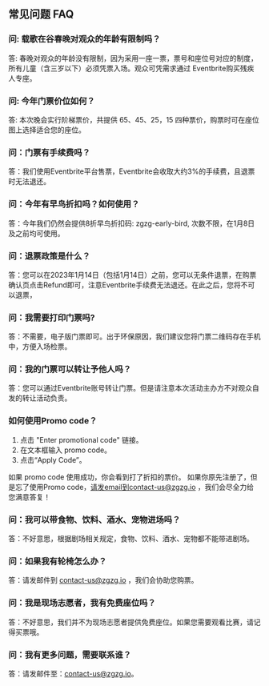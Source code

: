## 常见问题 FAQ

### 问: 载歌在谷春晚对观众的年龄有限制吗？

答: 春晚对观众的年龄没有限制，因为采用一座一票，票号和座位号对应的制度，所有儿童（含三岁以下）必须凭票入场。观众可凭需求通过 Eventbrite购买残疾人专座。

### 问: 今年门票价位如何？

答: 本次晚会实行阶梯票价，共提供 $65、$45、$25，$15 四种票价，购票时可在座位图上选择适合您的座位。

### 问：门票有手续费吗？

答：我们使用Eventbrite平台售票，Eventbrite会收取大约3%的手续费，且退票时无法退还。

### 问：今年有早鸟折扣吗？如何使用？

答：今年我们仍然会提供8折早鸟折扣码: zgzg-early-bird, 次数不限，在1月8日及之前均可使用。

### 问：退票政策是什么？

答：您可以在2023年1月14日（包括1月14日）之前，您可以无条件退票，在购票确认页点击Refund即可，注意Eventbrite手续费无法退还。在此之后，您将不可以退票，

### 问：我需要打印门票吗?

答：不需要，电子版门票即可。出于环保原因，我们建议您将门票二维码存在手机中，方便入场检票。

### 问：我的门票可以转让予他人吗？

答：您可以通过Eventbrite账号转让门票。但是请注意本次活动主办方不对观众自发的转让活动负责。

### 如何使用Promo code？

1. 点击 "Enter promotional code" 链接。
2. 在文本框输入 promo code。
3. 点击“Apply Code”。

如果 promo code 使用成功，你会看到打了折扣的票价。
如果你原先注册了，但是忘了使用Promo code，请发email到contact-us@zgzg.io ，我们会尽全力给您满意答复！

### 问：我可以带食物、饮料、酒水、宠物进场吗？

答：不好意思，根据剧场相关规定，食物、饮料、酒水、宠物都不能带进剧场。

### 问：如果我有轮椅怎么办？

答：请发邮件到 contact-us@zgzg.io ，我们会协助您购票。

### 问：我是现场志愿者，我有免费座位吗？

答：不好意思，我们并不为现场志愿者提供免费座位。如果您需要观看比赛，请记得买票哦。

### 问：我有更多问题，需要联系谁？

答：请发邮件至：contact-us@zgzg.io。

